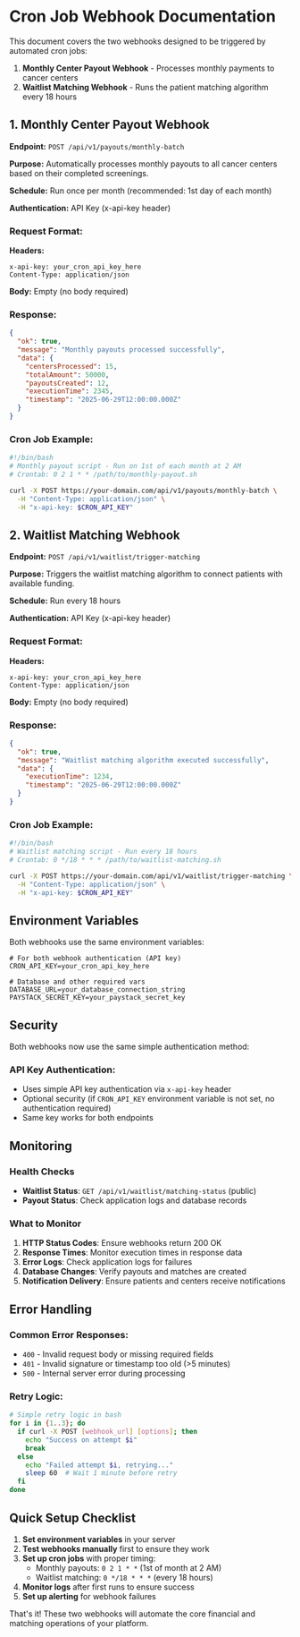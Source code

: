# Cron Job Webhook Documentation

This document covers the two webhooks designed to be triggered by automated cron jobs:

1. **Monthly Center Payout Webhook** - Processes monthly payments to cancer centers
2. **Waitlist Matching Webhook** - Runs the patient matching algorithm every 18 hours

## 1. Monthly Center Payout Webhook

**Endpoint:** `POST /api/v1/payouts/monthly-batch`

**Purpose:** Automatically processes monthly payouts to all cancer centers based on their completed screenings.

**Schedule:** Run once per month (recommended: 1st day of each month)

**Authentication:** API Key (x-api-key header)

### Request Format:

**Headers:**

```
x-api-key: your_cron_api_key_here
Content-Type: application/json
```

**Body:** Empty (no body required)

### Response:

```json
{
  "ok": true,
  "message": "Monthly payouts processed successfully",
  "data": {
    "centersProcessed": 15,
    "totalAmount": 50000,
    "payoutsCreated": 12,
    "executionTime": 2345,
    "timestamp": "2025-06-29T12:00:00.000Z"
  }
}
```

### Cron Job Example:

```bash
#!/bin/bash
# Monthly payout script - Run on 1st of each month at 2 AM
# Crontab: 0 2 1 * * /path/to/monthly-payout.sh

curl -X POST https://your-domain.com/api/v1/payouts/monthly-batch \
  -H "Content-Type: application/json" \
  -H "x-api-key: $CRON_API_KEY"
```

## 2. Waitlist Matching Webhook

**Endpoint:** `POST /api/v1/waitlist/trigger-matching`

**Purpose:** Triggers the waitlist matching algorithm to connect patients with available funding.

**Schedule:** Run every 18 hours

**Authentication:** API Key (x-api-key header)

### Request Format:

**Headers:**

```
x-api-key: your_cron_api_key_here
Content-Type: application/json
```

**Body:** Empty (no body required)

### Response:

```json
{
  "ok": true,
  "message": "Waitlist matching algorithm executed successfully",
  "data": {
    "executionTime": 1234,
    "timestamp": "2025-06-29T12:00:00.000Z"
  }
}
```

### Cron Job Example:

```bash
#!/bin/bash
# Waitlist matching script - Run every 18 hours
# Crontab: 0 */18 * * * /path/to/waitlist-matching.sh

curl -X POST https://your-domain.com/api/v1/waitlist/trigger-matching \
  -H "Content-Type: application/json" \
  -H "x-api-key: $CRON_API_KEY"
```

## Environment Variables

Both webhooks use the same environment variables:

```env
# For both webhook authentication (API key)
CRON_API_KEY=your_cron_api_key_here

# Database and other required vars
DATABASE_URL=your_database_connection_string
PAYSTACK_SECRET_KEY=your_paystack_secret_key
```

## Security

Both webhooks now use the same simple authentication method:

### API Key Authentication:

- Uses simple API key authentication via `x-api-key` header
- Optional security (if `CRON_API_KEY` environment variable is not set, no authentication required)
- Same key works for both endpoints

## Monitoring

### Health Checks

- **Waitlist Status**: `GET /api/v1/waitlist/matching-status` (public)
- **Payout Status**: Check application logs and database records

### What to Monitor

1. **HTTP Status Codes**: Ensure webhooks return 200 OK
2. **Response Times**: Monitor execution times in response data
3. **Error Logs**: Check application logs for failures
4. **Database Changes**: Verify payouts and matches are created
5. **Notification Delivery**: Ensure patients and centers receive notifications

## Error Handling

### Common Error Responses:

- `400` - Invalid request body or missing required fields
- `401` - Invalid signature or timestamp too old (>5 minutes)
- `500` - Internal server error during processing

### Retry Logic:

```bash
# Simple retry logic in bash
for i in {1..3}; do
  if curl -X POST [webhook_url] [options]; then
    echo "Success on attempt $i"
    break
  else
    echo "Failed attempt $i, retrying..."
    sleep 60  # Wait 1 minute before retry
  fi
done
```

## Quick Setup Checklist

1. **Set environment variables** in your server
2. **Test webhooks manually** first to ensure they work
3. **Set up cron jobs** with proper timing:
   - Monthly payouts: `0 2 1 * *` (1st of month at 2 AM)
   - Waitlist matching: `0 */18 * * *` (every 18 hours)
4. **Monitor logs** after first runs to ensure success
5. **Set up alerting** for webhook failures

That's it! These two webhooks will automate the core financial and matching operations of your platform.
